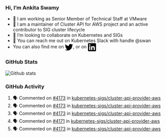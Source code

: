 ### Hi, I’m Ankita Swamy

- 💼 I am working as Senior Member of Technical Staff at VMware
- 👀 I am a maintainer of Cluster API for AWS project and an active contributor to SIG cluster lifecycle
- 💞️ I’m looking to collaborate on Kubernetes and SIGs
- 💬 You can reach me out on Kubernetes Slack with handle @swan
- You can also find me on <a href="https://twitter.com/SwamyAnkita" target="blank"><img align="center" src="https://raw.githubusercontent.com/Ankitasw/Ankitasw/master/svg/twitter.svg" alt="Ankitasw" height="25" width="25" color="#1DA1f2" /></a>, or on <a href="https://www.linkedin.com/in/Ankitaswamy/" target="blank"><img align="center" src="https://raw.githubusercontent.com/Ankitasw/Ankitasw/master/svg/linkedin.svg" alt="Ankitasw" height="25" width="25" /></a>

### GitHub Stats
![Github stats](https://github-readme-stats.vercel.app/api?username=Ankitasw&count_private=true&show_icons=true&theme=tokyonight)

### GitHub Activity 
<!--START_SECTION:activity-->
1. 🗣 Commented on [#4173](https://github.com/kubernetes-sigs/cluster-api-provider-aws/issues/4173) in [kubernetes-sigs/cluster-api-provider-aws](https://github.com/kubernetes-sigs/cluster-api-provider-aws)
2. 🗣 Commented on [#4173](https://github.com/kubernetes-sigs/cluster-api-provider-aws/issues/4173) in [kubernetes-sigs/cluster-api-provider-aws](https://github.com/kubernetes-sigs/cluster-api-provider-aws)
3. 🗣 Commented on [#4173](https://github.com/kubernetes-sigs/cluster-api-provider-aws/issues/4173) in [kubernetes-sigs/cluster-api-provider-aws](https://github.com/kubernetes-sigs/cluster-api-provider-aws)
4. 🗣 Commented on [#4171](https://github.com/kubernetes-sigs/cluster-api-provider-aws/issues/4171) in [kubernetes-sigs/cluster-api-provider-aws](https://github.com/kubernetes-sigs/cluster-api-provider-aws)
5. 🗣 Commented on [#4173](https://github.com/kubernetes-sigs/cluster-api-provider-aws/issues/4173) in [kubernetes-sigs/cluster-api-provider-aws](https://github.com/kubernetes-sigs/cluster-api-provider-aws)
<!--END_SECTION:activity-->
